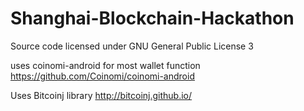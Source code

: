 # Shanghai-Blockchain-Hackathon
Source code licensed under GNU General Public License 3

uses coinomi-android for most wallet function
https://github.com/Coinomi/coinomi-android

Uses Bitcoinj library
http://bitcoinj.github.io/

